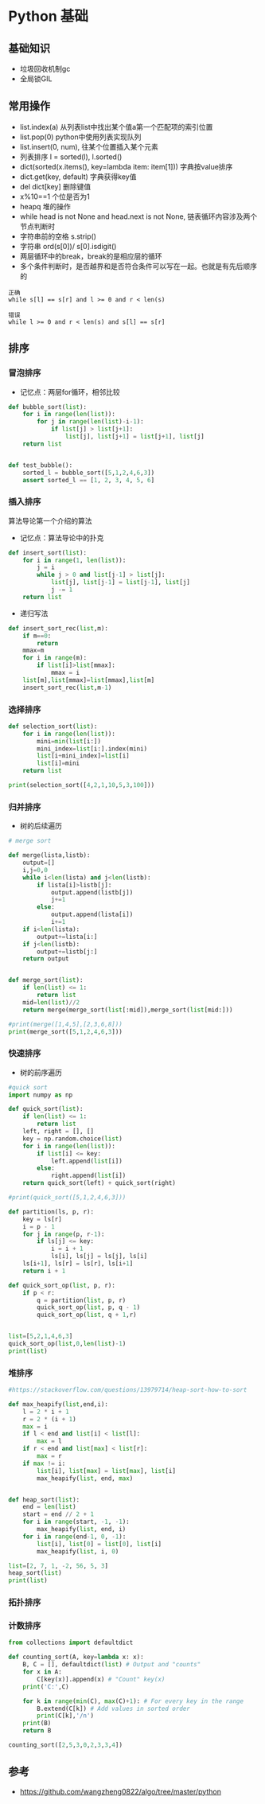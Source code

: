 
# Python 基础

## 基础知识
- 垃圾回收机制gc
- 全局锁GIL


## 常用操作
- list.index(a) 从列表list中找出某个值a第一个匹配项的索引位置
- list.pop(0) python中使用列表实现队列
- list.insert(0, num), 往某个位置插入某个元素
- 列表排序 l = sorted(l), l.sorted()
- dict(sorted(x.items(), key=lambda item: item[1])) 字典按value排序
- dict.get(key, default) 字典获得key值
- del dict[key] 删除键值
- x%10==1 个位是否为1
- heapq 堆的操作
- while head is not None and head.next is not None, 链表循环内容涉及两个节点判断时
- 字符串前的空格 s.strip()
- 字符串 ord(s[0])/ s[0].isdigit()
- 两层循环中的break，break的是相应层的循环
- 多个条件判断时，是否越界和是否符合条件可以写在一起。也就是有先后顺序的
```
正确
while s[l] == s[r] and l >= 0 and r < len(s)

错误
while l >= 0 and r < len(s) and s[l] == s[r]
```


## 排序


###  冒泡排序
- 记忆点：两层for循环，相邻比较
```python
def bubble_sort(list):
    for i in range(len(list)):
        for j in range(len(list)-i-1):
            if list[j] > list[j+1]:
                list[j], list[j+1] = list[j+1], list[j]
    return list


def test_bubble():
    sorted_l = bubble_sort([5,1,2,4,6,3])
    assert sorted_l == [1, 2, 3, 4, 5, 6]
```

### 插入排序
算法导论第一个介绍的算法
- 记忆点：算法导论中的扑克
```python
def insert_sort(list):
    for i in range(1, len(list)):
        j = i
        while j > 0 and list[j-1] > list[j]:
            list[j], list[j-1] = list[j-1], list[j]
            j -= 1
    return list
```
- 递归写法
```python
def insert_sort_rec(list,m):
    if m==0:
        return
    mmax=m
    for i in range(m):
        if list[i]>list[mmax]:
            mmax = i
    list[m],list[mmax]=list[mmax],list[m]
    insert_sort_rec(list,m-1)
```
### 选择排序
```python
def selection_sort(list):
    for i in range(len(list)):
        mini=min(list[i:])
        mini_index=list[i:].index(mini)
        list[i+mini_index]=list[i]
        list[i]=mini
    return list

print(selection_sort([4,2,1,10,5,3,100]))
```


### 归并排序
- 树的后续遍历
```python
# merge sort

def merge(lista,listb):
    output=[]
    i,j=0,0
    while i<len(lista) and j<len(listb):
        if lista[i]>listb[j]:
            output.append(listb[j])
            j+=1
        else:
            output.append(lista[i])
            i+=1
    if i<len(lista):
        output+=lista[i:]
    if j<len(listb):
        output+=listb[j:]
    return output


def merge_sort(list):
    if len(list) <= 1:
        return list
    mid=len(list)//2
    return merge(merge_sort(list[:mid]),merge_sort(list[mid:]))

#print(merge([1,4,5],[2,3,6,8]))
print(merge_sort([5,1,2,4,6,3]))
```

### 快速排序
- 树的前序遍历
```python
#quick sort
import numpy as np

def quick_sort(list):
    if len(list) <= 1:
        return list
    left, right = [], []
    key = np.random.choice(list)
    for i in range(len(list)):
        if list[i] <= key:
            left.append(list[i])
        else:
            right.append(list[i])
    return quick_sort(left) + quick_sort(right)

#print(quick_sort([5,1,2,4,6,3]))

def partition(ls, p, r):
    key = ls[r]
    i = p - 1
    for j in range(p, r-1):
        if ls[j] <= key:
            i = i + 1
            ls[i], ls[j] = ls[j], ls[i]
    ls[i+1], ls[r] = ls[r], ls[i+1]
    return i + 1

def quick_sort_op(list, p, r):
    if p < r:
        q = partition(list, p, r)
        quick_sort_op(list, p, q - 1)
        quick_sort_op(list, q + 1,r)


list=[5,2,1,4,6,3]
quick_sort_op(list,0,len(list)-1)
print(list)
```

### 堆排序
```python
#https://stackoverflow.com/questions/13979714/heap-sort-how-to-sort

def max_heapify(list,end,i):
    l = 2 * i + 1
    r = 2 * (i + 1)
    max = i
    if l < end and list[i] < list[l]:
        max = l
    if r < end and list[max] < list[r]:
        max = r
    if max != i:
        list[i], list[max] = list[max], list[i]
        max_heapify(list, end, max)


def heap_sort(list):
    end = len(list)
    start = end // 2 + 1
    for i in range(start, -1, -1):
        max_heapify(list, end, i)
    for i in range(end-1, 0, -1):
        list[i], list[0] = list[0], list[i]
        max_heapify(list, i, 0)

list=[2, 7, 1, -2, 56, 5, 3]
heap_sort(list)
print(list)
```

### 拓扑排序


### 计数排序
```python
from collections import defaultdict

def counting_sort(A, key=lambda x: x):
    B, C = [], defaultdict(list) # Output and "counts"
    for x in A:
        C[key(x)].append(x) # "Count" key(x)
    print('C:',C)

    for k in range(min(C), max(C)+1): # For every key in the range
        B.extend(C[k]) # Add values in sorted order
        print(C[k],'/n')
    print(B)
    return B

counting_sort([2,5,3,0,2,3,3,4])
```

## 参考
- https://github.com/wangzheng0822/algo/tree/master/python

